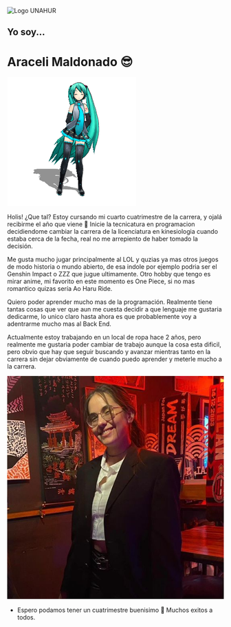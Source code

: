 ![Logo UNAHUR](./assets/UNAHUR.png)

## Yo soy...
# Araceli Maldonado :sunglasses:

![Miku Bailando](WMDv.gif)

Holis! ¿Que tal? 
Estoy cursando mi cuarto cuatrimestre de la carrera, y ojalá recibirme el año que viene :pray:
Inicie la tecnicatura en programacion decidiendome cambiar la carrera de la licenciatura en kinesiologia
cuando estaba cerca de la fecha, real no me arrepiento de haber tomado la decisión.

Me gusta mucho jugar principalmente al LOL y quzias ya mas otros juegos de modo historia o mundo abierto, de esa indole
por ejemplo podria ser el Genshin Impact o ZZZ que jugue ultimamente.
Otro hobby que tengo es mirar anime, mi favorito en este momento es One Piece, si no mas romantico quizas sería Ao Haru Ride.

Quiero poder aprender mucho mas de la programación. Realmente tiene tantas cosas que ver que aun me cuesta decidir a que lenguaje me gustaria dedicarme, lo unico claro hasta ahora es que probablemente voy a adentrarme mucho mas al Back End.

Actualmente estoy trabajando en un local de ropa hace 2 años, pero realmente me gustaria poder cambiar de trabajo aunque la cosa esta dificil, pero obvio que hay que seguir buscando y avanzar mientras tanto en la carrera sin dejar obviamente de cuando puedo aprender y meterle mucho a la carrera.

![Yo](ara.jpg)

- Espero podamos tener un cuatrimestre buenisimo 🤍 Muchos exitos a todos.
